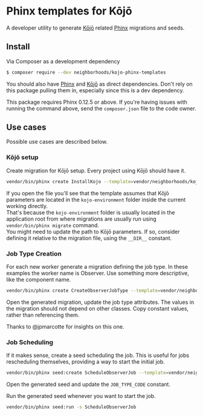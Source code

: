 # Phinx templates for Kōjō

A developer utility to generate [Kōjō](https://github.com/neighborhoods/Kojo) related [Phinx](https://github.com/cakephp/phinx) migrations and seeds.

## Install

Via Composer as a development dependency

``` bash
$ composer require --dev neighborhoods/kojo-phinx-templates
```

You should also have [Phinx](https://github.com/cakephp/phinx) and [Kōjō](https://github.com/neighborhoods/Kojo) as direct dependencies. Don't rely on this package pulling them in, especially since this is a dev dependency.

This package requires Phinx 0.12.5 or above. If you're having issues with running the command above, send the `composer.json` file to the code owner.

## Use cases

Possible use cases are described below.

### Kōjō setup

Create migration for Kōjō setup. Every project using Kōjō should have it.

``` bash
vendor/bin/phinx create InstallKojo --template=vendor/neighborhoods/kojo-phinx-templates/src/Migration/InstallKojoMigration.template.php.dist
```

If you open the file you'll see that the template assumes that Kōjō parameters are located in the `kojo-environment` folder inside the current working directly.  
That's because the `kojo-environment` folder is usually located in the application root from where migrations are usually run using `vendor/bin/phinx migrate` command.  
You might need to update the path to Kōjō parameters. If so, consider defining it relative to the migration file, using the `__DIR__` constant.

### Job Type Creation

For each new worker generate a migration defining the job type. In these examples the worker name is Observer. Use something more descriptive, like the component name.

``` bash
vendor/bin/phinx create CreateObserverJobType --template=vendor/neighborhoods/kojo-phinx-templates/src/Migration/CreateJobTypeMigration.template.php.dist
```

Open the generated migration, update the job type attributes. The values in the migration should not depend on other classes. Copy constant values, rather than referencing them.

Thanks to @jpmarcotte for insights on this one.

### Job Scheduling

If it makes sense, create a seed scheduling the job. This is useful for jobs rescheduling themselves, providing a way to start the initial job.

``` bash
vendor/bin/phinx seed:create ScheduleObserverJob --template=vendor/neighborhoods/kojo-phinx-templates/src/Seed/ScheduleJobSeed.template.php.dist
```
Open the generated seed and update the `JOB_TYPE_CODE` constant.

Run the generated seed whenever you want to start the job.
``` bash
vendor/bin/phinx seed:run -s ScheduleObserverJob
```
